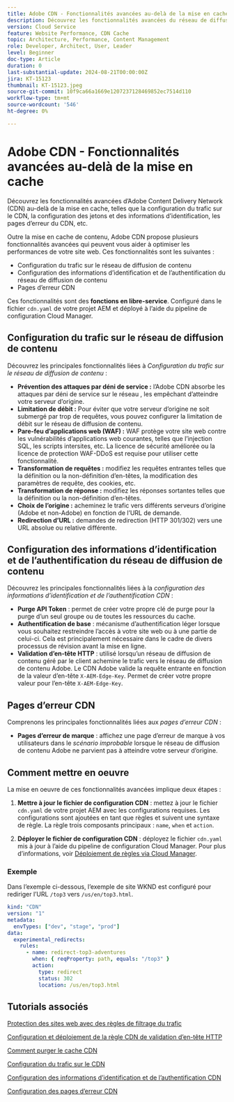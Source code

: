 ```yaml
---
title: Adobe CDN - Fonctionnalités avancées au-delà de la mise en cache
description: Découvrez les fonctionnalités avancées du réseau de diffusion de contenu Adobe au-delà de la mise en cache, comme la configuration du trafic sur le réseau de diffusion de contenu, la configuration des jetons et des informations d’identification, les pages d’erreur du réseau de diffusion de contenu, etc.
version: Cloud Service
feature: Website Performance, CDN Cache
topic: Architecture, Performance, Content Management
role: Developer, Architect, User, Leader
level: Beginner
doc-type: Article
duration: 0
last-substantial-update: 2024-08-21T00:00:00Z
jira: KT-15123
thumbnail: KT-15123.jpeg
source-git-commit: 10f9ca66a1669e1207237128469852ec7514d110
workflow-type: tm+mt
source-wordcount: '546'
ht-degree: 0%

---
```



# Adobe CDN - Fonctionnalités avancées au-delà de la mise en cache

Découvrez les fonctionnalités avancées d’Adobe Content Delivery Network (CDN) au-delà de la mise en cache, telles que la configuration du trafic sur le CDN, la configuration des jetons et des informations d’identification, les pages d’erreur du CDN, etc.

Outre la mise en cache de contenu, Adobe CDN propose plusieurs fonctionnalités avancées qui peuvent vous aider à optimiser les performances de votre site web. Ces fonctionnalités sont les suivantes :

- Configuration du trafic sur le réseau de diffusion de contenu
- Configuration des informations d’identification et de l’authentification du réseau de diffusion de contenu
- Pages d’erreur CDN

Ces fonctionnalités sont des **fonctions en libre-service**. Configuré dans le fichier `cdn.yaml` de votre projet AEM et déployé à l’aide du pipeline de configuration Cloud Manager.

## Configuration du trafic sur le réseau de diffusion de contenu

Découvrez les principales fonctionnalités liées à _Configuration du trafic sur le réseau de diffusion de contenu_ :

- **Prévention des attaques par déni de service :** l’Adobe CDN absorbe les attaques par déni de service sur le réseau
, les empêchant d’atteindre votre serveur d’origine.
- **Limitation de débit :** Pour éviter que votre serveur d’origine ne soit submergé par trop de requêtes, vous pouvez configurer la limitation de débit sur le réseau de diffusion de contenu.
- **Pare-feu d’applications web (WAF) :** WAF protège votre site web contre les vulnérabilités d’applications web courantes, telles que l’injection SQL, les scripts intersites, etc. La licence de sécurité améliorée ou la licence de protection WAF-DDoS est requise pour utiliser cette fonctionnalité.
- **Transformation de requêtes :** modifiez les requêtes entrantes telles que la définition ou la non-définition d’en-têtes, la modification des paramètres de requête, des cookies, etc.
- **Transformation de réponse :** modifiez les réponses sortantes telles que la définition ou la non-définition d’en-têtes.
- **Choix de l’origine :** acheminez le trafic vers différents serveurs d’origine (Adobe et non-Adobe) en fonction de l’URL de demande.
- **Redirection d’URL :** demandes de redirection (HTTP 301/302) vers une URL absolue ou relative différente.

## Configuration des informations d’identification et de l’authentification du réseau de diffusion de contenu

Découvrez les principales fonctionnalités liées à la _configuration des informations d’identification et de l’authentification CDN_ :

- **Purge API Token** : permet de créer votre propre clé de purge pour la purge d’un seul groupe ou de toutes les ressources du cache.
- **Authentification de base** : mécanisme d’authentification léger lorsque vous souhaitez restreindre l’accès à votre site web ou à une partie de celui-ci. Cela est principalement nécessaire dans le cadre de divers processus de révision avant la mise en ligne.
- **Validation d’en-tête HTTP** : utilisé lorsqu’un réseau de diffusion de contenu géré par le client achemine le trafic vers le réseau de diffusion de contenu Adobe. Le CDN Adobe valide la requête entrante en fonction de la valeur d’en-tête `X-AEM-Edge-Key`. Permet de créer votre propre valeur pour l’en-tête `X-AEM-Edge-Key`.

## Pages d’erreur CDN

Comprenons les principales fonctionnalités liées aux _pages d’erreur CDN_ :

- **Pages d’erreur de marque** : affichez une page d’erreur de marque à vos utilisateurs dans le _scénario improbable_ lorsque le réseau de diffusion de contenu Adobe ne parvient pas à atteindre votre serveur d’origine.

## Comment mettre en oeuvre

La mise en oeuvre de ces fonctionnalités avancées implique deux étapes :

1. **Mettre à jour le fichier de configuration CDN** : mettez à jour le fichier `cdn.yaml` de votre projet AEM avec les configurations requises. Les configurations sont ajoutées en tant que règles et suivent une syntaxe de règle. La règle trois composants principaux : `name`, `when` et `action`.

2. **Déployer le fichier de configuration CDN** : déployez le fichier `cdn.yaml` mis à jour à l’aide du pipeline de configuration Cloud Manager. Pour plus d’informations, voir [Déploiement de règles via Cloud Manager](https://experienceleague.adobe.com/fr/docs/experience-manager-learn/cloud-service/security/traffic-filter-and-waf-rules/how-to-setup#deploy-rules-through-cloud-manager).

### Exemple

Dans l’exemple ci-dessous, l’exemple de site WKND est configuré pour rediriger l’URL `/top3` vers `/us/en/top3.html`.

```yaml
kind: "CDN"
version: "1"
metadata:
  envTypes: ["dev", "stage", "prod"]
data:
  experimental_redirects:
    rules:
      - name: redirect-top3-adventures
        when: { reqProperty: path, equals: "/top3" }
        action:
          type: redirect
          status: 302
          location: /us/en/top3.html
```

## Tutorials associés

[Protection des sites web avec des règles de filtrage du trafic](https://experienceleague.adobe.com/fr/docs/experience-manager-learn/cloud-service/security/traffic-filter-and-waf-rules/overview)

[Configuration et déploiement de la règle CDN de validation d’en-tête HTTP](https://experienceleague.adobe.com/en/docs/experience-manager-learn/cloud-service/content-delivery/custom-domain-names-with-customer-managed-cdn#configure-and-deploy-http-header-validation-cdn-rule)

[Comment purger le cache CDN](https://experienceleague.adobe.com/en/docs/experience-manager-learn/cloud-service/caching/how-to/purge-cache)

[Configuration du trafic sur le CDN](https://experienceleague.adobe.com/en/docs/experience-manager-cloud-service/content/implementing/content-delivery/cdn-configuring-traffic#client-side-redirectors)

[Configuration des informations d’identification et de l’authentification CDN](https://experienceleague.adobe.com/en/docs/experience-manager-cloud-service/content/implementing/content-delivery/cdn-credentials-authentication)

[Configuration des pages d’erreur CDN](https://experienceleague.adobe.com/en/docs/experience-manager-cloud-service/content/implementing/content-delivery/cdn-error-pages)
